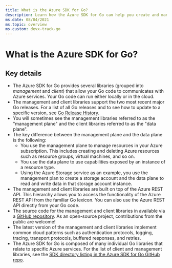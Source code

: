 ```yaml
---
title: What is the Azure SDK for Go?
description: Learn how the Azure SDK for Go can help you create and manage Azure resources.
ms.date: 08/04/2021
ms.topic: overview
ms.custom: devx-track-go
---
```

# What is the Azure SDK for Go?

## Key details

- The Azure SDK for Go provides several libraries (grouped into *management* and *client*) that allow your Go code to communicates with Azure services. Your Go code can run either locally or in the cloud.
- The management and client libraries support the two most recent major Go releases. For a list of all Go releases and to see how to update to a specific version, see [Go Release History](https://golang.org/doc/devel/release.html).
- You will sometimes see the management libraries referred to as the "management plane" and the client libraries referred to as the "data plane".
- The key difference between the management plane and the data plane is the following:
    - You use the management plane to manage resources in your Azure subscription. This includes creating and deleting Azure resources such as resource groups, virtual machines, and so on.
    - You use the data plane to use capabilities exposed by an instance of a resource type.
    - Using the Azure Storage service as an example, you use the management plan to create a storage account and the data plane to read and write data in that storage account instance.
- The management and client libraries are built on top of the Azure REST API. This hierarchy allows you to access the functionality of the Azure REST API from the familiar Go lexicon. You can also use the Azure REST API directly from your Go code.
- The source code for the management and client libraries in available via a [GitHub repository](https://github.com/Azure/azure-sdk-for-go). As an open-source project, contributions from the public are welcome!
- The latest version of the management and client libraries implement common cloud patterns such as authentication protocols, logging, tracing, transport protocols, buffered responses, and retries.
- The Azure SDK for Go is composed of many individual Go libraries that relate to specific Azure services. For the list of client and management libraries, see the [SDK directory listing in the Azure SDK for Go GitHub repo](https://github.com/Azure/azure-sdk-for-go/tree/main/sdk).